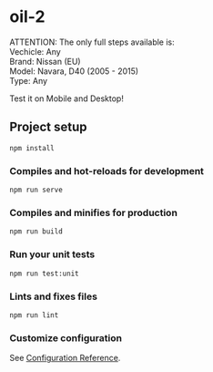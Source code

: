 # oil-2
ATTENTION:
The only full steps available is:  
    Vechicle: Any  
    Brand: Nissan (EU)  
    Model: Navara, D40 (2005 - 2015)  
    Type: Any  

Test it on Mobile and Desktop!
## Project setup
```
npm install
```

### Compiles and hot-reloads for development
```
npm run serve
```

### Compiles and minifies for production
```
npm run build
```

### Run your unit tests
```
npm run test:unit
```

### Lints and fixes files
```
npm run lint
```

### Customize configuration
See [Configuration Reference](https://cli.vuejs.org/config/).
